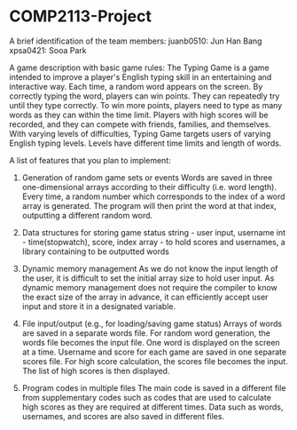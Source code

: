 # COMP2113-Project

A brief identification of the team members:
juanb0510: Jun Han Bang
xpsa0421: Sooa Park

A game description with basic game rules:
The Typing Game is a game intended to improve a player's English typing skill in an entertaining and interactive way. Each time, a random word appears on the screen. By correctly typing the word, players can win points. They can repeatedly try until they type correctly. To win more points, players need to type as many words as they can within the time limit. Players with high scores will be recorded, and they can compete with friends, families, and themselves. With varying levels of difficulties, Typing Game targets users of varying English typing levels. Levels have different time limits and length of words.
	
A list of features that you plan to implement:
1. Generation of random game sets or events
Words are saved in three one-dimensional arrays according to their difficulty (i.e. word length). Every time, a random number which corresponds to the index of a word array is generated. The program will then print the word at that index, outputting a different random word.

2. Data structures for storing game status
string 	- user input, username
int	- time(stopwatch), score, index
array 	- to hold scores and usernames, a library containing to be outputted words

3. Dynamic memory management
As we do not know the input length of the user, it is difficult to set the initial array size to hold user input. As dynamic memory management does not require the compiler to know the exact size of the array in advance, it can efficiently accept user input and store it in a designated variable.

4. File input/output (e.g., for loading/saving game status)
Arrays of words are saved in a separate words file. For random word generation, the words file becomes the input file. One word is displayed on the screen at a time.
Username and score for each game are saved in one separate scores file. For high score calculation, the scores file becomes the input. The list of high scores is then displayed.

5. Program codes in multiple files
The main code is saved in a different file from supplementary codes such as codes that are used to calculate high scores as they are required at different times. Data such as words, usernames, and scores are also saved in different files.
